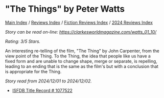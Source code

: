 # "The Things" by Peter Watts

[Main Index](../../../README.md) / [Reviews Index](../../README.md) / [Fiction Reviews Index](../README.md) / [2024 Reviews Index](README.md)

*Story can be read on-line: <https://clarkesworldmagazine.com/watts_01_10/>*

*Rating: 3/5 Stars.*

An interesting re-telling of the film, "The Thing" by John Carpenter, from the view point of the Thing. To the Thing, the idea that people like us have a fixed form and are unable to change shape, merge or separate, is repelling, leading to an ending that is the same as the film's but with a conclusion that is appropriate for the Thing.

*Story read from 2024/12/01 to 2024/12/02.*

- [ISFDB Title Record # 1077522](https://www.isfdb.org/cgi-bin/title.cgi?1077522)
